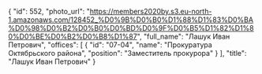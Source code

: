 {
    "id": 552,
    "photo_url": "https://members2020by.s3.eu-north-1.amazonaws.com/128452_%D0%9B%D0%B0%D1%88%D1%83%D0%BA%D0%98%D0%B2%D0%B0%D0%BD%D0%9F%D0%B5%D1%82%D1%80%D0%BE%D0%B2%D0%B8%D1%87",
    "full_name": "Лашук Иван Петрович",
    "offices": [
        {
            "id": "07-04",
            "name": "Прокуратура Октябрьского района",
            "position": "Заместитель прокурора"
        }
    ],
    "title": "Лашук Иван Петрович"
}